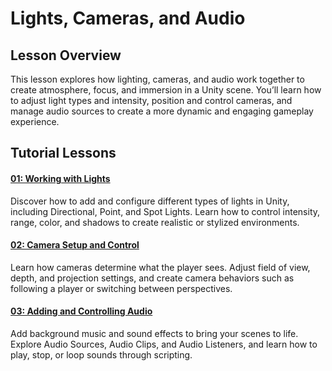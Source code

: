# Lights, Cameras, and Audio

## Lesson Overview
This lesson explores how lighting, cameras, and audio work together to create atmosphere, focus, and immersion in a Unity scene. You’ll learn how to adjust light types and intensity, position and control cameras, and manage audio sources to create a more dynamic and engaging gameplay experience.

## Tutorial Lessons

#### [01: Working with Lights](lights.md)
Discover how to add and configure different types of lights in Unity, including Directional, Point, and Spot Lights. Learn how to control intensity, range, color, and shadows to create realistic or stylized environments.

#### [02: Camera Setup and Control](camera.md)
Learn how cameras determine what the player sees. Adjust field of view, depth, and projection settings, and create camera behaviors such as following a player or switching between perspectives.

#### [03: Adding and Controlling Audio](audio.md)
Add background music and sound effects to bring your scenes to life. Explore Audio Sources, Audio Clips, and Audio Listeners, and learn how to play, stop, or loop sounds through scripting.